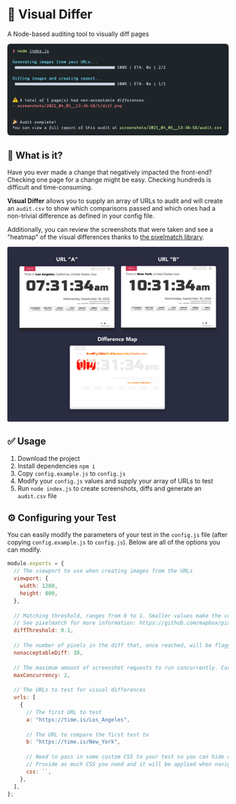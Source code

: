 # 🎨 Visual Differ
A Node-based auditing tool to visually diff pages

<img src="example-cli.png" alt="An example of the Visual Differ CLI">

## 🤔 What is it?

Have you ever made a change that negatively impacted the front-end? Checking one page for a change might be easy. Checking hundreds is difficult and time-consuming.

**Visual Differ** allows you to supply an array of URLs to audit and will create an `audit.csv` to show which comparisons passed and which ones had a non-trivial difference as defined in your config file.

Additionally, you can review the screenshots that were taken and see a "heatmap" of the visual differences thanks to [the pixelmatch library](https://github.com/mapbox/pixelmatch).

<img src="example-diff.png" alt="An example of the Visual Differ displaying the screenshots and diff">

## ✅ Usage
1. Download the project
2. Install dependencies `npm i`
3. Copy `config.example.js` to `config.js`
4. Modify your `config.js` values and supply your array of URLs to test
5. Run `node index.js` to create screenshots, diffs and generate an `audit.csv` file

## ⚙️ Configuring your Test

You can easily modify the parameters of your test in the `config.js` file (after copying `config.example.js` to `config.js`). Below are all of the options you can modify.

```js
module.exports = {
  // The viewport to use when creating images from the URLs
  viewport: {
    width: 1280,
    height: 800,
  },

  // Matching threshold, ranges from 0 to 1. Smaller values make the comparison more sensitive. 0.1 by default.
  // See pixelmatch for more information: https://github.com/mapbox/pixelmatch#api
  diffThreshold: 0.1,

  // The number of pixels in the diff that, once reached, will be flagged in the audit during the testing
  nonacceptableDiff: 10,

  // The maximum amount of screenshot requests to run concurrently. Careful.
  maxConcurrency: 2,

  // The URLs to test for visual differences
  urls: [
    {
      // The first URL to test
      a: "https://time.is/Los_Angeles",

      // The URL to compare the first test to
      b: "https://time.is/New_York",

      // Need to pass in some custom CSS to your test so you can hide or change elements?
      // Provide as much CSS you need and it will be applied when navigating to the URLs
      css: ``,
    },
  ],
};
```
